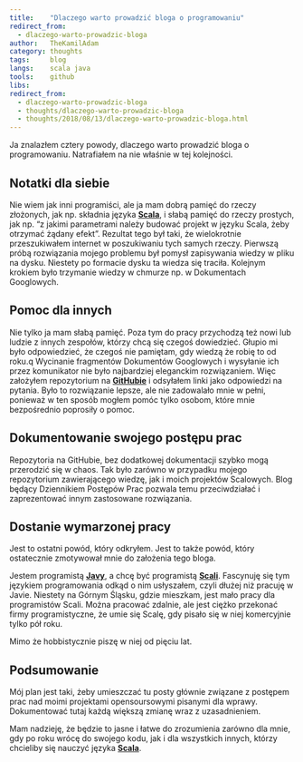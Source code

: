 ```yaml
---
title:    "Dlaczego warto prowadzić bloga o programowaniu"
redirect_from:
  - dlaczego-warto-prowadzic-bloga
author:   TheKamilAdam
category: thoughts
tags:     blog
langs:    scala java
tools:    github
libs:
redirect_from:
  - dlaczego-warto-prowadzic-bloga
  - thoughts/dlaczego-warto-prowadzic-bloga
  - thoughts/2018/08/13/dlaczego-warto-prowadzic-bloga.html
---
```


Ja znalazłem cztery powody, dlaczego warto prowadzić bloga o programowaniu.
Natrafiałem na nie właśnie w tej kolejności.

## Notatki dla siebie
Nie wiem jak inni programiści,
ale ja mam dobrą pamięć do rzeczy złożonych,
jak np. składnia języka **[Scala]**,
i słabą pamięć do rzeczy prostych, jak np. “z jakimi parametrami należy budować projekt w języku Scala, żeby otrzymać żądany efekt”.
Rezultat tego był taki, że wielokrotnie przeszukiwałem internet w poszukiwaniu tych samych rzeczy.
Pierwszą próbą rozwiązania mojego problemu był pomysł zapisywania wiedzy w pliku na dysku.
Niestety po formacie dysku ta wiedza się traciła.
Kolejnym krokiem było trzymanie wiedzy w chmurze np. w Dokumentach Googlowych.

## Pomoc dla innych
Nie tylko ja mam słabą pamięć.
Poza tym do pracy przychodzą też nowi lub ludzie z innych zespołów, którzy chcą się czegoś dowiedzieć.
Głupio mi było odpowiedzieć, że czegoś nie pamiętam, gdy wiedzą że robię to od roku.q
Wycinanie fragmentów Dokumentów Googlowych i wysyłanie ich przez komunikator nie było najbardziej eleganckim rozwiązaniem.
Więc założyłem repozytorium na **[GitHubie]** i odsyłałem linki jako odpowiedzi na pytania.
Było to rozwiązanie lepsze, ale nie zadowalało mnie w pełni,
ponieważ w ten sposób mogłem pomóc tylko osobom, które mnie bezpośrednio poprosiły o pomoc.

## Dokumentowanie swojego postępu prac

Repozytoria na GitHubie, bez dodatkowej dokumentacji szybko mogą przerodzić się w chaos.
Tak było zarówno w przypadku mojego repozytorium zawierającego wiedzę, jak i moich projektów Scalowych.
Blog będący Dziennikiem Postępów Prac pozwala temu przeciwdziałać i zaprezentować innym zastosowane rozwiązania.


## Dostanie wymarzonej pracy
Jest to ostatni powód, który odkryłem. Jest to także powód, który ostatecznie zmotywował mnie do założenia tego bloga.

Jestem programistą **[Javy]**, a chcę być programistą **[Scali]**.
Fascynuję się tym językiem programowania odkąd o nim usłyszałem, czyli dłużej niż pracuję w Javie.
Niestety na Górnym Śląsku, gdzie mieszkam, jest mało pracy dla programistów Scali.
Można pracować zdalnie, ale jest ciężko przekonać firmy programistyczne,
że umie się Scalę, gdy pisało się w niej komercyjnie tylko pół roku.

Mimo że hobbistycznie piszę w niej od pięciu lat.

## Podsumowanie
Mój plan jest taki,
żeby umieszczać tu posty głównie związane z postępem prac nad moimi projektami opensoursowymi pisanymi dla wprawy.
Dokumentować tutaj każdą większą zmianę wraz z uzasadnieniem.

Mam nadzieję, że będzie to jasne i łatwe do zrozumienia zarówno dla mnie, gdy po roku wrócę do swojego kodu,
jak i dla wszystkich innych, którzy chcieliby się nauczyć języka **[Scala]**.

[Javy]:     /langs/java
[Scala]:    /langs/scala
[Scali]:    /langs/scala

[GitHubie]: /tools/github
